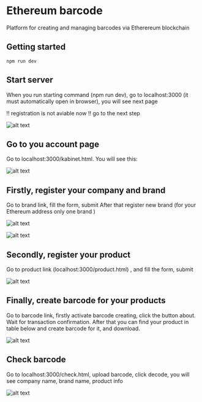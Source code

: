 # Ethereum barcode

Platform for creating and managing barcodes via Etherereum blockchain


## Getting started

```
npm run dev
```

## Start server
When you run starting command (npm run dev), go to localhost:3000 (it must automatically open in browser), you will see next page

!! registration is not aviable now !!
go to the next step

![alt text](https://raw.githubusercontent.com/blockchain-doppelganger/ethereum_barcode/master/git_img/main.png)

## Go to you account page

Go to localhost:3000/kabinet.html. You will see this:

![alt text](https://raw.githubusercontent.com/blockchain-doppelganger/ethereum_barcode/master/git_img/account.png)

## Firstly, register your company and brand

Go to brand link, fill the form, submit
After that register new brand (for your Ethereum address only one brand ) 

![alt text](https://raw.githubusercontent.com/blockchain-doppelganger/ethereum_barcode/master/git_img/brand.png)

![alt text](https://raw.githubusercontent.com/blockchain-doppelganger/ethereum_barcode/master/git_img/createBrand.png)

## Secondly, register your product 

Go to product link (localhost:3000/product.html) , and fill the form, submit 

![alt text](https://raw.githubusercontent.com/blockchain-doppelganger/ethereum_barcode/master/git_img/createProduct.png)

## Finally, create barcode for your products

Go to barcode link, firstly activate barcode creating, click the button about. 
Wait for transaction confirmation.
After that you can find your product in table below and create barcode for it, and download.


![alt text](https://raw.githubusercontent.com/blockchain-doppelganger/ethereum_barcode/master/git_img/barcode.png)

## Check barcode

Go to localhost:3000/check.html, upload barcode, click decode, you will see company name, brand name, product info 

![alt text](https://raw.githubusercontent.com/blockchain-doppelganger/ethereum_barcode/master/git_img/check2.png)




